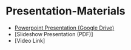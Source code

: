 # Presentation-Materials

- [Powerpoint Presentation (Google Drive)](https://docs.google.com/presentation/d/1fK7ZI6fzLbSdDs6RWyxzpZz3nkoHHZYTjqW9JQfhVl4/edit?usp=sharing)
- [Slideshow Presentation (PDF)]
- [Video Link]

